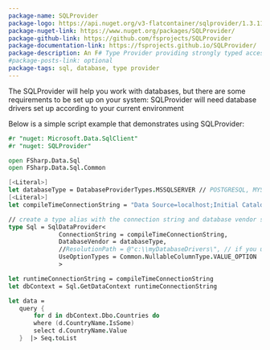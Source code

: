 ```yaml
---
package-name: SQLProvider
package-logo: https://api.nuget.org/v3-flatcontainer/sqlprovider/1.3.11/icon
package-nuget-link: https://www.nuget.org/packages/SQLProvider/
package-github-link: https://github.com/fsprojects/SQLProvider
package-documentation-link: https://fsprojects.github.io/SQLProvider/
package-description: An F# Type Provider providing strongly typed access to an SQL database. The type provider automatically discovers available database schema, tables, columns, rows and makes returning data easily accessible from F#.
#package-posts-link: optional
package-tags: sql, database, type provider
---
```


The SQLProvider will help you work with databases, but there are some requirements to be set up on your system:
SQLProvider will need database drivers set up according to your current environment

Below is a simple script example that demonstrates using SQLProvider:

```fsharp
#r "nuget: Microsoft.Data.SqlClient"
#r "nuget: SQLProvider"

open FSharp.Data.Sql
open FSharp.Data.Sql.Common

[<Literal>]
let databaseType = DatabaseProviderTypes.MSSQLSERVER // POSTGRESQL, MYSQL, ...
[<Literal>]
let compileTimeConnectionString = "Data Source=localhost;Initial Catalog=HR; Integrated Security=True"

// create a type alias with the connection string and database vendor settings
type Sql = SqlDataProvider< 
              ConnectionString = compileTimeConnectionString,
              DatabaseVendor = databaseType,
              //ResolutionPath = @"c:\\myDatabaseDrivers\", // if you use other DatabaseProviderType, you need to set this
              UseOptionTypes = Common.NullableColumnType.VALUE_OPTION
              >

let runtimeConnectionString = compileTimeConnectionString
let dbContext = Sql.GetDataContext runtimeConnectionString 

let data =
   query { 
       for d in dbContext.Dbo.Countries do
       where (d.CountryName.IsSome)
       select d.CountryName.Value
   }  |> Seq.toList

```
